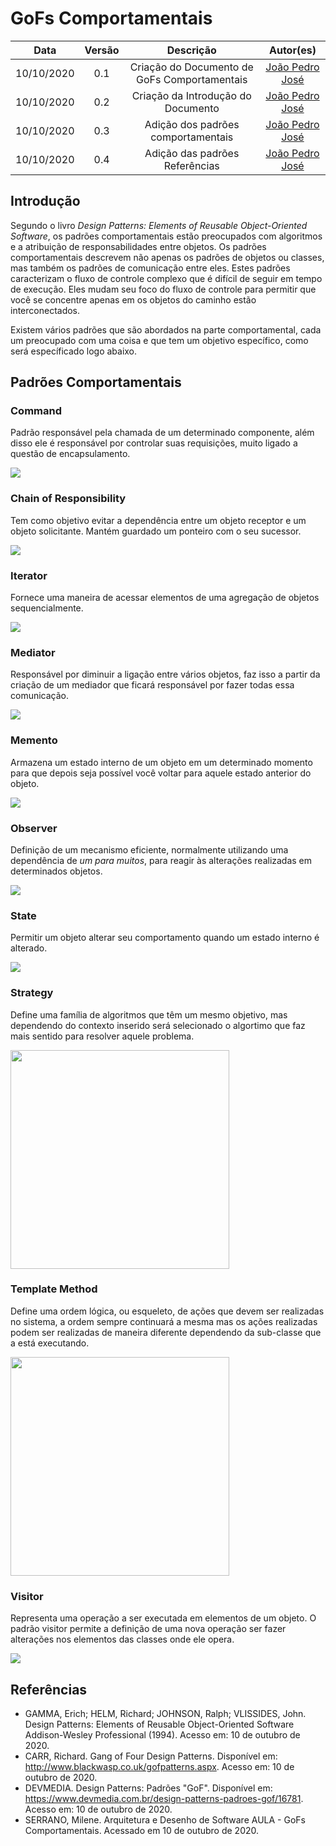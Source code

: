 # GoFs Comportamentais

|    Data    | Versão |         Descrição         |           Autor(es)           |
| :--------: | :----: | :-----------------------: | :---------------------------: |
| 10/10/2020 |  0.1   | Criação do Documento de GoFs Comportamentais |[João Pedro José](https://github.com/sudjoao) |
| 10/10/2020 |  0.2   | Criação da Introdução do Documento |[João Pedro José](https://github.com/sudjoao)|
| 10/10/2020 | 0.3 | Adição dos padrões comportamentais |[João Pedro José](https://github.com/sudjoao)|
| 10/10/2020 | 0.4 | Adição das padrões Referências |[João Pedro José](https://github.com/sudjoao)|


## Introdução

Segundo o livro *Design Patterns: Elements of Reusable Object-Oriented Software*,  os padrões comportamentais estão preocupados com algoritmos e a atribuição de responsabilidades entre objetos. Os padrões comportamentais descrevem não apenas os padrões de objetos ou classes, mas também os padrões de comunicação entre eles. Estes padrões caracterizam o fluxo de controle complexo que é difícil de seguir em tempo de execução. Eles mudam seu foco do fluxo de controle para permitir que você se concentre apenas em os objetos do caminho estão interconectados.

Existem vários padrões que são abordados na parte comportamental, cada um preocupado com uma coisa e que tem um objetivo específico, como será específicado logo abaixo.

## Padrões Comportamentais

### Command
Padrão responsável pela chamada de um determinado componente, além disso ele é responsável por controlar suas requisições, muito ligado a questão de encapsulamento.

<img src='/docs/Assets/Img/Studies/GoFs/Command.png'>

### Chain of Responsibility
Tem como objetivo evitar a dependência entre um objeto receptor e um objeto solicitante. Mantém guardado um ponteiro com o seu sucessor.

<img src='/docs/Assets/Img/Studies/GoFs/ChainOfResponsibility.png'>

### Iterator
Fornece uma maneira de acessar elementos de uma agregação de objetos sequencialmente.

<img src='/docs/Assets/Img/Studies/GoFs/Iterator.png'>

### Mediator 
Responsável por diminuir a ligação entre vários objetos, faz isso a partir da criação de um mediador que ficará responsável por fazer todas essa comunicação.

<img src='/docs/Assets/Img/Studies/GoFs/Mediator.png'>

### Memento
Armazena um estado interno de um objeto em um determinado momento para que depois seja possível você voltar para aquele estado anterior do objeto.

<img src='/docs/Assets/Img/Studies/GoFs/Memento.png'>

### Observer
Definição de um mecanismo eficiente, normalmente utilizando uma dependência de *um para muitos*, para reagir às alterações realizadas em determinados objetos.

<img src='/docs/Assets/Img/Studies/GoFs/Observer.png'>

### State
Permitir um objeto alterar seu comportamento quando um estado interno é alterado.

<img src='/docs/Assets/Img/Studies/GoFs/State.png'>

### Strategy
Define uma família de algoritmos que têm um mesmo objetivo, mas dependendo do contexto inserido será selecionado o algortimo que faz mais sentido para resolver aquele problema.

<img src='/docs/Assets/Img/Studies/GoFs/Strategy.png' height=350>

### Template Method
Define uma ordem lógica, ou esqueleto, de ações que devem ser realizadas no sistema, a ordem sempre continuará a mesma mas os ações realizadas podem ser realizadas de maneira diferente dependendo da sub-classe que a está executando.

<img src='/docs/Assets/Img/Studies/GoFs/TemplateMethod.png' height=350>

### Visitor
Representa uma operação a ser executada em elementos de um objeto. O padrão visitor permite a definição de uma nova operação ser fazer alterações nos elementos das classes onde ele opera.

<img src='/docs/Assets/Img/Studies/GoFs/Visitor.png'>


## Referências
* GAMMA, Erich; HELM, Richard; JOHNSON, Ralph; VLISSIDES, John. Design Patterns: Elements of Reusable Object-Oriented Software Addison-Wesley Professional (1994). Acesso em: 10 de outubro de 2020.
* CARR, Richard. Gang of Four Design Patterns. Disponível em: http://www.blackwasp.co.uk/gofpatterns.aspx. Acesso em: 10 de outubro de 2020.
* DEVMEDIA. Design Patterns: Padrões "GoF". Disponível em: https://www.devmedia.com.br/design-patterns-padroes-gof/16781. Acesso em: 10 de outubro de 2020.
* SERRANO, Milene. Arquitetura e Desenho de Software AULA - GoFs Comportamentais. Acessado em 10 de outubro de 2020.



